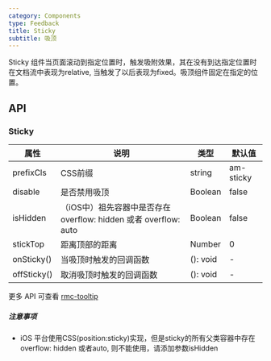 ```yaml
---
category: Components
type: Feedback
title: Sticky
subtitle: 吸顶
---
```


Sticky 组件当页面滚动到指定位置时，触发吸附效果，其在没有到达指定位置时在文档流中表现为relative, 当触发了以后表现为fixed。吸顶组件固定在指定的位置。


## API

### Sticky

属性 | 说明 | 类型 | 默认值
----|-----|------|------
| prefixCls    | CSS前缀    | string |  am-sticky   |
| disable      | 是否禁用吸顶 | Boolean | false |
| isHidden     | （iOS中）祖先容器中是否存在overflow: hidden 或者 overflow: auto  | Boolean | false |
| stickTop    | 距离顶部的距离 | Number | 0 |
| onSticky()   | 当吸顶时触发的回调函数 | (): void | - |
| offSticky()     | 取消吸顶时触发的回调函数 | (): void | - |


更多 API 可查看 [rmc-tooltip](https://github.com/react-component/m-tooltip#api)

##### 注意事项

* iOS 平台使用CSS(position:sticky)实现，但是sticky的所有父类容器中存在overflow: hidden 或者auto, 则不能使用，请添加参数isHidden